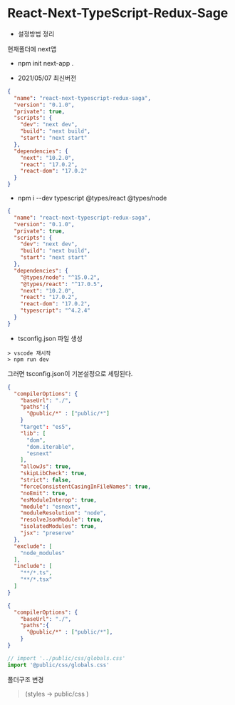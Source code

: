 # React-Next-TypeScript-Redux-Sage 
+ 설정방법 정리

현재폴더에 next앱 
+ npm init next-app .

+ 2021/05/07 최신버전

```json
{
  "name": "react-next-typescript-redux-saga",
  "version": "0.1.0",
  "private": true,
  "scripts": {
    "dev": "next dev",
    "build": "next build",
    "start": "next start"
  },
  "dependencies": {
    "next": "10.2.0",
    "react": "17.0.2",
    "react-dom": "17.0.2"
  }
}
```

+ npm i --dev typescript @types/react @types/node

```json
{
  "name": "react-next-typescript-redux-saga",
  "version": "0.1.0",
  "private": true,
  "scripts": {
    "dev": "next dev",
    "build": "next build",
    "start": "next start"
  },
  "dependencies": {
    "@types/node": "^15.0.2",
    "@types/react": "^17.0.5",
    "next": "10.2.0",
    "react": "17.0.2",
    "react-dom": "17.0.2",
    "typescript": "^4.2.4"
  }
}
```

+ tsconfig.json 파일 생성

```
> vscode 재시작
> npm run dev
```

그러면 tsconfig.json이 기본설정으로 세팅된다.

```json
{
  "compilerOptions": {
    "baseUrl": "./",
    "paths":{
      "@public/*" : ["public/*"]
    }
    "target": "es5",
    "lib": [
      "dom",
      "dom.iterable",
      "esnext"
    ],
    "allowJs": true,
    "skipLibCheck": true,
    "strict": false,
    "forceConsistentCasingInFileNames": true,
    "noEmit": true,
    "esModuleInterop": true,
    "module": "esnext",
    "moduleResolution": "node",
    "resolveJsonModule": true,
    "isolatedModules": true,
    "jsx": "preserve"
  },
  "exclude": [
    "node_modules"
  ],
  "include": [
    "**/*.ts",
    "**/*.tsx"
  ]
}
```


```json
{
  "compilerOptions": {
    "baseUrl": "./",
    "paths":{
      "@public/*" : ["public/*"],
    }
}
```
```js
// import '../public/css/globals.css'
import '@public/css/globals.css'
```

폴더구조 변경
> (styles -> public/css )








